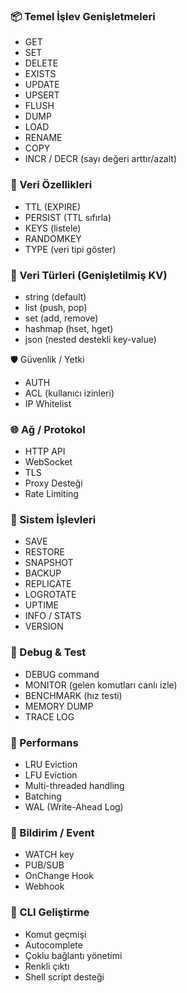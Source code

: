 
### 📦 Temel İşlev Genişletmeleri

+ GET
+ SET
+ DELETE
+ EXISTS
+ UPDATE
+ UPSERT
+ FLUSH
+ DUMP
+ LOAD
+ RENAME
+ COPY
+ INCR / DECR (sayı değeri arttır/azalt)

### 🧠 Veri Özellikleri

+ TTL (EXPIRE)
+ PERSIST (TTL sıfırla)
+ KEYS (listele)
+ RANDOMKEY
+ TYPE (veri tipi göster)

### 🧩 Veri Türleri (Genişletilmiş KV)

+ string (default)
+ list (push, pop)
+ set (add, remove)
+ hashmap (hset, hget)
+ json (nested destekli key-value)

🛡 Güvenlik / Yetki

+ AUTH
+ ACL (kullanıcı izinleri)
+ IP Whitelist

### 🌐 Ağ / Protokol

+ HTTP API
+ WebSocket
+ TLS
+ Proxy Desteği
+ Rate Limiting

### 🔁 Sistem İşlevleri

+ SAVE
+ RESTORE
+ SNAPSHOT
+ BACKUP
+ REPLICATE
+ LOGROTATE
+ UPTIME
+ INFO / STATS
+ VERSION

### 🧪 Debug & Test

+ DEBUG command
+ MONITOR (gelen komutları canlı izle)
+ BENCHMARK (hız testi)
+ MEMORY DUMP
+ TRACE LOG

### 🚀 Performans

+ LRU Eviction
+ LFU Eviction
+ Multi-threaded handling
+ Batching
+ WAL (Write-Ahead Log)

### 📡 Bildirim / Event

+ WATCH key
+ PUB/SUB
+ OnChange Hook
+ Webhook

### 🧰 CLI Geliştirme

+ Komut geçmişi
+ Autocomplete
+ Çoklu bağlantı yönetimi
+ Renkli çıktı
+ Shell script desteği